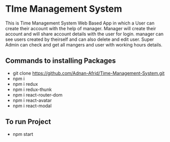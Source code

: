 # TIme Management System 
This is Time Management System Web Based App in which a User can create their account with the help of manager. Manager will create their account and will share account details with the user for login. manager can see users created by theirself and can also delete and edit user. Super Admin can check and get all mangers and user with working hours details.
## Commands to installing Packages
* git clone https://github.com/Adnan-Afrid/Time-Management-System.git
* npm i 
* npm i redux
* npm i redux-thunk
* npm i react-router-dom
* npm i react-avatar
* npm i react-modal

## To run Project
* npm start
